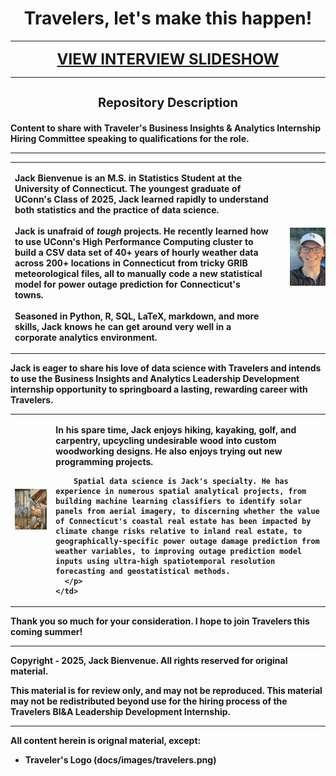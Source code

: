 <h1 align="center"> Travelers, let's make this happen! </h1>

---

<p align="center">
  <a href="https://jackbienvenue.github.io/Travelers_Interview/" style="font-size: 24px;"><strong>VIEW INTERVIEW SLIDESHOW</strong></a>
</p>

---

<h3 align="center", style="font-size: 20px;"><strong>Repository Description
</h3>

Content to share with Traveler's Business Insights &amp; Analytics Internship Hiring Committee speaking to qualifications for the role.

---

<table>
  <tr>
    <td>
      <p align="left">
        <strong>Jack Bienvenue</strong> is an M.S. in Statistics Student at the University of Connecticut. The youngest graduate of UConn's Class of 2025, Jack learned rapidly to understand both statistics and the practice of data science.<br><br>
        Jack is unafraid of <em>tough</em> projects. He recently learned how to use UConn's High Performance Computing cluster to build a CSV data set of 40+ years of hourly weather data across 200+ locations in Connecticut from tricky GRIB meteorological files, all to manually code a new statistical model for power outage prediction for Connecticut's towns.<br><br>
        Seasoned in Python, R, SQL, LaTeX, markdown, and more skills, Jack knows he can get around very well in a corporate analytics environment.
      </p>
    </td>
    <td>
      <img src="README_images/Jack.png" alt="Jack Bienvenue" width="375" style="margin-left: 20px;"/>
    </td>
  </tr>
</table>

<p align="left">
Jack is eager to share his love of data science with Travelers and intends to use the Business Insights and Analytics Leadership Development internship opportunity to springboard a lasting, rewarding career with Travelers.
</p>

<table>
  <tr>
    <td>
      <img src="README_images/carpentry.png" alt="Woodworking" width="375" style="margin-right: 20px;"/>
    </td>
    <td>
      <p align="left">
        In his spare time, Jack enjoys hiking, kayaking, golf, and carpentry, upcycling undesirable wood into custom woodworking designs. He also enjoys trying out new programming projects. 

        Spatial data science is Jack's specialty. He has experience in numerous spatial analytical projects, from building machine learning classifiers to identify solar panels from aerial imagery, to discerning whether the value of Connecticut's coastal real estate has been impacted by climate change risks relative to inland real estate, to geographically-specific power outage damage prediction from weather variables, to improving outage prediction model inputs using ultra-high spatiotemporal resolution forecasting and geostatistical methods.
      </p>
    </td>
  </tr>
</table>

**Thank you so much for your consideration. I hope to join Travelers this coming summer!**


---
Copyright - 2025, Jack Bienvenue. All rights reserved for original material.

This material is for review only, and may not be reproduced. This material may not be redistributed beyond use for the hiring process of the Travelers BI&A Leadership Development Internship.

---
All content herein is orignal material, except:

- Traveler's Logo (docs/images/travelers.png)